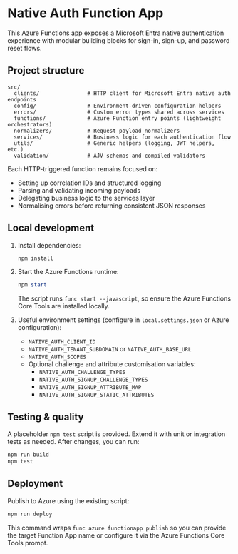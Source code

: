 # Native Auth Function App

This Azure Functions app exposes a Microsoft Entra native authentication experience with modular building blocks for sign-in, sign-up, and password reset flows.

## Project structure

```
src/
  clients/               # HTTP client for Microsoft Entra native auth endpoints
  config/                # Environment-driven configuration helpers
  errors/                # Custom error types shared across services
  functions/             # Azure Function entry points (lightweight orchestrators)
  normalizers/           # Request payload normalizers
  services/              # Business logic for each authentication flow
  utils/                 # Generic helpers (logging, JWT helpers, etc.)
  validation/            # AJV schemas and compiled validators
```

Each HTTP-triggered function remains focused on:

- Setting up correlation IDs and structured logging
- Parsing and validating incoming payloads
- Delegating business logic to the services layer
- Normalising errors before returning consistent JSON responses

## Local development

1. Install dependencies:

   ```powershell
   npm install
   ```

2. Start the Azure Functions runtime:

   ```powershell
   npm start
   ```

   The script runs `func start --javascript`, so ensure the Azure Functions Core Tools are installed locally.

3. Useful environment settings (configure in `local.settings.json` or Azure configuration):

   - `NATIVE_AUTH_CLIENT_ID`
   - `NATIVE_AUTH_TENANT_SUBDOMAIN` or `NATIVE_AUTH_BASE_URL`
   - `NATIVE_AUTH_SCOPES`
   - Optional challenge and attribute customisation variables:
     - `NATIVE_AUTH_CHALLENGE_TYPES`
     - `NATIVE_AUTH_SIGNUP_CHALLENGE_TYPES`
     - `NATIVE_AUTH_SIGNUP_ATTRIBUTE_MAP`
     - `NATIVE_AUTH_SIGNUP_STATIC_ATTRIBUTES`

## Testing & quality

A placeholder `npm test` script is provided. Extend it with unit or integration tests as needed. After changes, you can run:

```powershell
npm run build
npm test
```

## Deployment

Publish to Azure using the existing script:

```powershell
npm run deploy
```

This command wraps `func azure functionapp publish` so you can provide the target Function App name or configure it via the Azure Functions Core Tools prompt.
